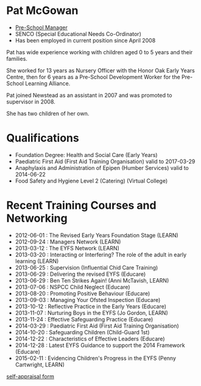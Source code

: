 # Pat McGowan #

* [Pre-School Manager](20131223-Job_Description-Pre-school_Manager.pdf)
* SENCO (Special Educational Needs Co-Ordinator)
* Has been employed in current position since April 2008

Pat has wide experience working with children aged 0 to 5 years and their families.

She worked for 13 years as Nursery Officer with the Honor Oak Early Years Centre,
then for 6 years as a Pre-School Development Worker for the Pre-School Learning Alliance.

Pat joined Newstead as an assistant in 2007 and was promoted to supervisor in 2008.

She has two children of her own.

# Qualifications #

* Foundation Degree: Health and Social Care (Early Years)
* Paediatric First Aid (First Aid Training Organisation) valid to 2017-03-29
* Anaphylaxis and Administration of Epipen (Humber Services) valid to 2014-06-22
* Food Safety and Hygiene Level 2 (Catering) (Virtual College)

# Recent Training Courses and Networking #

* 2012-06-01 : The Revised Early Years Foundation Stage (LEARN)
* 2012-09-24 : Managers Network (LEARN)
* 2013-03-12 : The EYFS Network (LEARN)
* 2013-03-20 : Interacting or Interfering? The role of the adult in early learning (LEARN)
* 2013-06-25 : Supervision (Influential Chid Care Training)
* 2013-06-29 : Delivering the revised EYFS (Educare)
* 2013-06-29 : Ben Ten Strikes Again! (Anni McTavish, LEARN)
* 2013-07-06 : NSPCC Child Neglect (Educare)
* 2013-08-20 : Promoting Positive Behaviour (Educare)
* 2013-09-03 : Managing Your Ofsted Inspection (Educare)
* 2013-10-12 : Reflective Practice in the Early Years (Educare)
* 2013-11-07 : Nurturing Boys in the EYFS (Jo Gordon, LEARN)
* 2013-11-24 : Effective Safeguarding Practice (Educare)
* 2014-03-29 : Paediatric First Aid (First Aid Training Organisation)
* 2014-10-20 : Safeguarding Children (Child-Guard 1st)
* 2014-12-22 : Characteristics of Effective Leaders (Educare)
* 2014-12-28 : Latest EYFS Guidance to support the 2014 Framework (Educare)
* 2015-02-11 : Evidencing Children's Progress in the EYFS (Penny Cartwright, LEARN)



[self-appraisal form](/staff/20141201-Appraisal_Form-Pre_School_Manager-Pat_McGowan.pdf)
